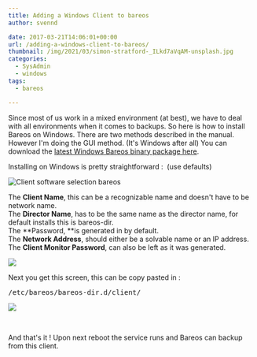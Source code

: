 ```yaml
---
title: Adding a Windows Client to bareos
author: svennd

date: 2017-03-21T14:06:01+00:00
url: /adding-a-windows-client-to-bareos/
thumbnail: /img/2021/03/simon-stratford-_ILkd7aVqAM-unsplash.jpg
categories:
  - SysAdmin
  - windows
tags:
  - bareos

---
```

Since most of us work in a mixed environment (at best), we have to deal with all environments when it comes to backups. So here is how to install Bareos on Windows. There are two methods described in the manual. However I'm doing the GUI method. (It's Windows after all) You can download the [latest Windows Bareos binary package here][1].

<!--more-->

Installing on Windows is pretty straightforward :  (use defaults)

![Client software selection bareos](/img/2017/03/selection.png)

The **Client Name**, this can be a recognizable name and doesn't have to be network name.  
The **Director Name**, has to be the same name as the director name, for default installs this is bareos-dir.  
The **Password, **is generated in by default.  
The **Network Address**, should either be a solvable name or an IP address.  
The **Client Monitor Password**, can also be left as it was generated.

[![](/img/2017/03/setup.png)][2]

Next you get this screen, this can be copy pasted in :

<pre>/etc/bareos/bareos-dir.d/client/</pre>

[![](/img/2017/03/config_for_dir.png)][3]

&nbsp;

And that's it ! Upon next reboot the service runs and Bareos can backup from this client.

 [1]: https://download.bareos.org/bareos/release/
 [2]: /img/2017/03/setup.png
 [3]: /img/2017/03/config_for_dir.png
